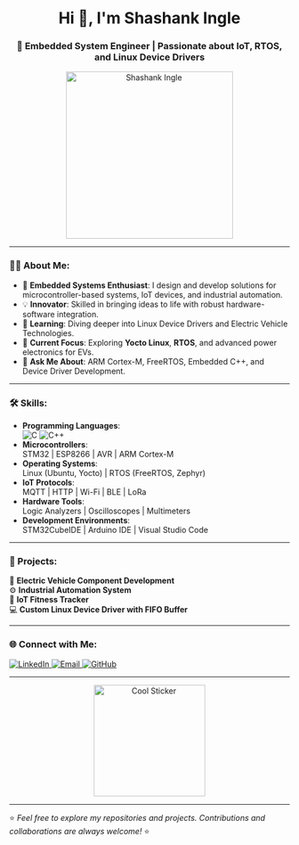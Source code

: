 <h1 align="center">Hi 👋, I'm Shashank Ingle</h1>
<h3 align="center">🚀 Embedded System Engineer | Passionate about IoT, RTOS, and Linux Device Drivers</h3>

<p align="center">
  <img src="https://raw.githubusercontent.com/Singledevo/Singledevo/refs/heads/main/DALL·E%202024-11-19%2021.38.51%20-%20A%20professional-looking%20cartoon-style%20profile%20picture%20of%20a%20young%20man%20with%20a%20round%20face%2C%20big%20mustache%2C%20no%20beard%2C%20and%20small%2C%20neatly%20combed%20sticky%20hair.%20T.jpg" alt="Shashank Ingle" width="300" />
</p>

---

### 👨‍💻 About Me:

- 🌟 **Embedded Systems Enthusiast**: I design and develop solutions for microcontroller-based systems, IoT devices, and industrial automation.  
- 💡 **Innovator**: Skilled in bringing ideas to life with robust hardware-software integration.  
- 🔭 **Learning**: Diving deeper into Linux Device Drivers and Electric Vehicle Technologies.  
- 🌱 **Current Focus**: Exploring **Yocto Linux**, **RTOS**, and advanced power electronics for EVs.  
- 💬 **Ask Me About**: ARM Cortex-M, FreeRTOS, Embedded C++, and Device Driver Development.  

---

### 🛠️ Skills:

- **Programming Languages**:  
  ![C](https://img.shields.io/badge/-C-00599C?style=flat&logo=c&logoColor=white) 
  ![C++](https://img.shields.io/badge/-C++-00599C?style=flat&logo=cplusplus&logoColor=white)  
- **Microcontrollers**:  
  STM32 | ESP8266 | AVR | ARM Cortex-M  
- **Operating Systems**:  
  Linux (Ubuntu, Yocto) | RTOS (FreeRTOS, Zephyr)  
- **IoT Protocols**:  
  MQTT | HTTP | Wi-Fi | BLE | LoRa  
- **Hardware Tools**:  
  Logic Analyzers | Oscilloscopes | Multimeters  
- **Development Environments**:  
  STM32CubeIDE | Arduino IDE | Visual Studio Code  

---

### 💼 Projects:

🚗 **Electric Vehicle Component Development**  
⚙️ **Industrial Automation System**  
📡 **IoT Fitness Tracker**  
💻 **Custom Linux Device Driver with FIFO Buffer**  

---

### 🌐 Connect with Me:

<p align="left">
  <a href="https://www.linkedin.com/in/shashank-ingle/" target="_blank">
    <img src="https://img.shields.io/badge/-LinkedIn-0A66C2?style=for-the-badge&logo=linkedin&logoColor=white" alt="LinkedIn" />
  </a>
  <a href="mailto:shashank.ingle@example.com">
    <img src="https://img.shields.io/badge/-Email-D14836?style=for-the-badge&logo=gmail&logoColor=white" alt="Email" />
  </a>
  <a href="https://github.com/shashank-ingle">
    <img src="https://img.shields.io/badge/-GitHub-181717?style=for-the-badge&logo=github&logoColor=white" alt="GitHub" />
  </a>
</p>

---

<p align="center">
  <img src="https://sticker-link/image-path" alt="Cool Sticker" width="200" />
</p>

---

⭐️ *Feel free to explore my repositories and projects. Contributions and collaborations are always welcome!* ⭐️
